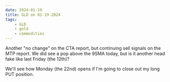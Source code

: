 ```yaml
---
date: 2024-01-19
title: GLD on 01-19-2024
tags: 
    - GLD
    - gold
    - commodities
---
```

<div class="post">
<snapshot-grid 
    :reports="['2024/01/13/CTA/gold', '2024/01/16/CTA/gold', '2024/01/17/CTA/gold', '2024/01/18/CTA/gold', '2024/01/19/CTA/gold', '2024/01/19/MTP/GLD']"
    chart="2024/01/19/Chart/GLD"
/>
<p>
Another "no change" on the CTA report,
but continuing sell signals on the MTP report.
We did see a pop above the 9SMA today,
but is it another head fake like last Friday (the 12th)?
</p>
<p>
We'll see how Monday (the 22nd) opens if I'm going to close out my long PUT position.
</p>
</div>